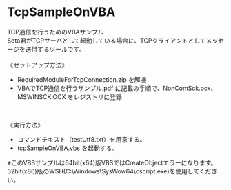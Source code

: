 # TcpSampleOnVBA
TCP通信を行うためのVBAサンプル<BR>
Sota君がTCPサーバとして起動している場合に、TCPクライアントとしてメッセージを送付するツールです。<BR>
<BR>
《セットアップ方法》
* RequiredModuleForTcpConnection.zip を解凍
* VBAでTCP通信を行うサンプル.pdf に記載の手順で、NonComSck.ocx、MSWINSCK.OCX をレジストリに登録
<BR>

《実行方法》
* コマンドテキスト（testUtf8.txt）を用意する。
* tcpSampleOnVBA.vbs を起動する。

※このVBSサンプルは64bit(x64)版VBSではCreateObjectエラーになります。32bit(x86)版のWSH(C:\Windows\SysWow64\cscript.exe)を使用してください。
